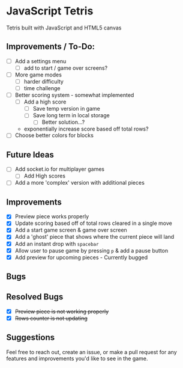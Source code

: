# JavaScript Tetris

Tetris built with JavaScript and HTML5 canvas

## Improvements / To-Do:
- [ ] Add a settings menu
  - [ ] add to start / game over screens?
- [ ] More game modes
  - [ ] harder difficulty
  - [ ] time challenge 
- [ ] Better scoring system - somewhat implemented
  - [ ] Add a high score
    - [ ] Save temp version in game
    - [ ] Save long term in local storage
      - [ ] Better solution...?
  - exponentially increase score based off total rows?
- [ ] Choose better colors for blocks

## Future Ideas
- [ ] Add socket.io for multiplayer games
  - [ ] Add High scores
- [ ] Add a more 'complex' version with additional pieces

## Improvements
- [X] Preview piece works properly
- [X] Update scoring based off of total rows cleared in a single move
- [X] Add a start game screen & game over screen
- [X] Add a 'ghost' piece that shows where the current piece will land
- [X] Add an instant drop with `spacebar`
- [X] Allow user to pause game by pressing `p` & add a pause button
- [X] Add preview for upcoming pieces - Currently bugged

## Bugs

## Resolved Bugs
- [X] ~~Preview piece is not working properly~~
- [X] ~~Rows counter is not updating~~

## Suggestions
Feel free to reach out, create an issue, or make a pull request for any features and improvements you'd like to see in the game.
